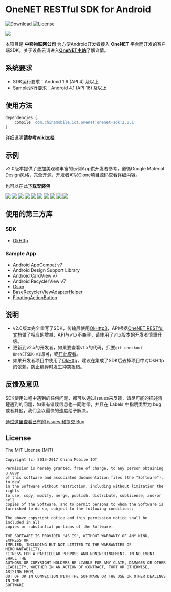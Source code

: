 # OneNET RESTful SDK for Android

[ ![Download](https://api.bintray.com/packages/darren/maven/onenet-sdk/images/download.svg) ](https://bintray.com/darren/maven/onenet-sdk/_latestVersion)
[![License](http://img.shields.io/badge/license-MIT-green.svg?style=flat)]()

![](app/src/main/res/mipmap-xxxhdpi/ic_launcher.png)

本项目是 **中移物联网公司** 为方便Android开发者接入 **OneNET** 平台而开发的客户端SDK。关于设备云请进入[**OneNET主站**](http://open.iot.10086.cn)了解详情。

## 系统要求

- SDK运行要求：Android 1.6 (API 4) 及以上
- Sample运行要求：Android 4.1 (API 16) 及以上

## 使用方法

```gradle
dependencies {
    compile 'com.chinamobile.iot.onenet:onenet-sdk:2.0.1'
}
```

详细说明**请参考[wiki文档](https://github.com/cm-heclouds/AndroidSDK/wiki)**

## 示例

v2.0版本提供了更加美观和丰富的示例App供开发者参考，遵循Google Material Design风格，完全开源，开发者可以Clone项目源码查看详细内容。

也可以在此[**下载安装包**](OneNET_SDK-Sample.apk)

![](screenshots/1.png) ![](screenshots/2.png)
![](screenshots/3.png) ![](screenshots/4.png)
![](screenshots/5.png) ![](screenshots/6.png)
![](screenshots/7.png) ![](screenshots/8.png)
![](screenshots/9.png) ![](screenshots/10.png)

## 使用的第三方库

### SDK

- [OkHttp](https://github.com/square/okhttp)

### Sample App

- Android AppCompat v7
- Android Design Support Library
- Android CardView v7
- Android RecyclerView v7
- [Gson](https://github.com/google/gson)
- [BaseRecyclerViewAdapterHelper](https://github.com/CymChad/BaseRecyclerViewAdapterHelper)
- [FloatingActionButton](https://github.com/Clans/FloatingActionButton)

## 说明

- v2.0版本完全重写了SDK，传输层使用[OkHttp3](https://github.com/square/okhttp)，API根据[OneNET RESTful文档](http://www.heclouds.com/doc/art262.html#68)做了相应的增减，API与v1.x不兼容，请使用了v1.x版本的开发者慎重升级。
- 更新到v2.x的开发者，如果要查看v1.x的代码，只要`git checkout OneNETSDK-v1`即可，或[在此查看](https://github.com/cm-heclouds/AndroidSDK/tree/OneNETSDK-v1)。
- 如果开发者项目中使用了[OkHttp](https://github.com/square/okhttp)，建议在集成了SDK后去掉项目中对OkHttp的依赖，防止编译时发生冲突报错。

## 反馈及意见

SDK使用过程中遇到的任何问题，都可以通过Issues来反馈，请尽可能的描述清楚遇到的问题，如果有错误信息也一同附带，并且在 Labels 中指明类型为 bug 或者其他，我们会以最快的速度给予解决。

[通过这里查看已有的 issues 和提交 Bug](https://github.com/cm-heclouds/AndroidSDK/issues)

## License

The MIT License (MIT)

    Copyright (c) 2015-2017 China Mobile IOT

    Permission is hereby granted, free of charge, to any person obtaining a copy
    of this software and associated documentation files (the "Software"), to deal
    in the Software without restriction, including without limitation the rights
    to use, copy, modify, merge, publish, distribute, sublicense, and/or sell
    copies of the Software, and to permit persons to whom the Software is
    furnished to do so, subject to the following conditions:

    The above copyright notice and this permission notice shall be included in all
    copies or substantial portions of the Software.

    THE SOFTWARE IS PROVIDED "AS IS", WITHOUT WARRANTY OF ANY KIND, EXPRESS OR
    IMPLIED, INCLUDING BUT NOT LIMITED TO THE WARRANTIES OF MERCHANTABILITY,
    FITNESS FOR A PARTICULAR PURPOSE AND NONINFRINGEMENT. IN NO EVENT SHALL THE
    AUTHORS OR COPYRIGHT HOLDERS BE LIABLE FOR ANY CLAIM, DAMAGES OR OTHER
    LIABILITY, WHETHER IN AN ACTION OF CONTRACT, TORT OR OTHERWISE, ARISING FROM,
    OUT OF OR IN CONNECTION WITH THE SOFTWARE OR THE USE OR OTHER DEALINGS IN THE
    SOFTWARE.
